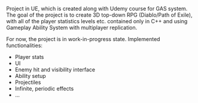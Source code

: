 Project in UE, which is created along with Udemy course for GAS system.
The goal of the project is to create 3D top-down RPG (Diablo/Path of Exile), with all of the player statistics levels etc. contained only in C++ and using Gameplay Ability System with multiplayer replication.

For now, the project is in work-in-progress state.
Implemented functionalities:
- Player stats
- UI
- Enemy hit and visibility interface
- Ability setup
- Projectiles
- Infinite, periodic effects
- ...
